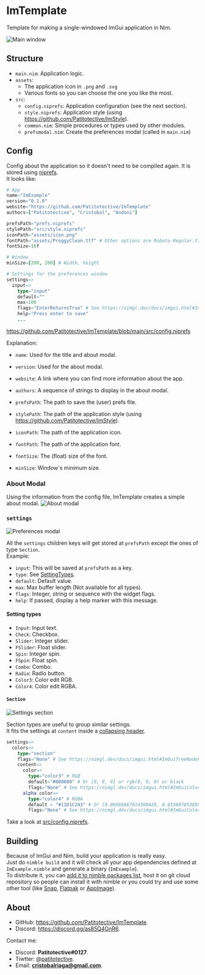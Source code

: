 # ImTemplate
Template for making a single-windowed ImGui application in Nim.

![Main window](https://github.com/Patitotective/ImTemplate/blob/main/screenshots/main.png)

## Structure
- `main.nim`: Application logic.
- `assets`: 
	- The application icon in `.png` and `.svg`
	- Various fonts so you can choose the one you like the most.
- `src`:
	- `config.niprefs`: Application configuration (see the next section).
	- `style.niprefs`: Application style (using https://github.com/Patitotective/ImStyle).
	- `common.nim`: Simple procedures or types used by other modules.
	- `prefsmodal.nim`: Create the preferences modal (called in `main.nim`)

## Config
Config about the application so it doesn't need to be compiled again. It is stored using [niprefs](https://patitotective.github.io/niprefs/).  
It looks like:
```nim
# App
name="ImExample"
version="0.1.0"
website="https://github.com/Patitotective/ImTemplate"
authors=["Patitotective", "Cristobal", "Andoni"]

prefsPath="prefs.niprefs"
stylePath="src/style.niprefs"
iconPath="assets/icon.png"
fontPath="assets/ProggyClean.ttf" # Other options are Roboto-Regular.ttf, DroidSans.ttf, Cousine-Regular.ttf, NotoSans-Regular.ttf or Karla-Regular.ttf
fontSize=16f

# Window
minSize=[200, 200] # Width, height

# Settings for the preferences window
settings=>
  input=>
    type="input"
    default=""
    max=100
    flags="EnterReturnsTrue" # See https://nimgl.dev/docs/imgui.html#ImGuiInputTextFlags
    help="Press enter to save"
	...
```
https://github.com/Patitotective/ImTemplate/blob/main/src/config.niprefs

Explanation:
- `name`: Used for the title and about modal.
- `version`: Used for the about modal.
- `website`: A link where you can find more information about the app.
- `authors`: A sequence of strings to display in the about modal.

- `prefsPath`: The path to save the (user) prefs file.
- `stylePath`: The path of the application style (using https://github.com/Patitotective/ImStyle).
- `iconPath`: The path of the application icon.
- `fontPath`: The path of the application font.
- `fontSize`: The (float) size of the font.

- `minSize`: Window's minimum size.

### About Modal
Using the information from the config file, ImTemplate creates a simple about modal.
![About modal](https://github.com/Patitotective/ImTemplate/blob/main/screenshots/aboutmodal.png)

### `settings`
![Preferences modal](https://github.com/Patitotective/ImTemplate/blob/main/screenshots/prefsmodal.png)

All the `settings` children keys will get stored at `prefsPath` except the ones of type `Section`.  
Example:
- `input`: This will be saved at `prefsPath` as a key.
- `type`: See [SettingTypes](https://github.com/Patitotective/ImTemplate/blob/main/src/common.nim#L22).
- `default`: Default value.
- `max`: Max buffer length (Not available for all types).
- `flags`: Integer, string or sequence with the widget flags.
- `help`: If passed, display a help marker with this message.

#### Setting types
- `Input`: Input text.
- `Check`: Checkbox.
- `Slider`: Integer slider.
- `FSlider`: Float slider.
- `Spin`: Integer spin.
- `FSpin`: Float spin.
- `Combo`: Combo.
- `Radio`: Radio button.
- `Color3`: Color edit RGB.
- `Color4`: Color edit RGBA.

#### `Section`
![Settings section](https://github.com/Patitotective/ImTemplate/blob/main/screenshots/prefsmodal1.png)

Section types are useful to group similar settings.  
It fits the settings at `content` inside a [collapsing header](https://nimgl.dev/docs/imgui.html#igCollapsingHeader%2Ccstring%2CImGuiTreeNodeFlags).
```nim
settings=>
  colors=>
    type="section"
    flags="None" # See https://nimgl.dev/docs/imgui.html#ImGuiTreeNodeFlags
    content=>
      color=>
        type="color3" # RGB
        default="#000000" # Or [0, 0, 0] or rgb(0, 0, 0) or black
        flags="None" # See https://nimgl.dev/docs/imgui.html#ImGuiColorEditFlags
      alpha color=>
        type="color4" # RGBA
        default = "#11D1C2A3" # Or [0.06666667014360428, 0.8196078538894653, 0.7607843279838562, 0.6392157077789307] xD
        flags="None" # See https://nimgl.dev/docs/imgui.html#ImGuiColorEditFlags
```

Take a look at [src/config.niprefs](https://github.com/Patitotective/ImTemplate/blob/main/src/config.niprefs#L17).

## Building
Because of ImGui and Nim, build your application is really easy.  
Just do `nimble build` and it will check all your app dependencies defined at `ImExample.nimble` and generate a binary (`ImExample`).  
To distribute it, you can [add it to nimble packages list](https://github.com/nim-lang/packages), host it on git cloud repository so people can install it with nimble or you could try and use some other tool (like [Snap](https://snapcraft.io/), [Flatpak](https://flatpak.org/) or [AppImage](https://appimage.org/)).

## About
- GitHub: https://github.com/Patitotective/ImTemplate.
- Discord: https://discord.gg/as85Q4GnR6.

Contact me:
- Discord: **Patitotective#0127**.
- Tiwtter: [@patitotective](https://twitter.com/patitotective).
- Email: **cristobalriaga@gmail.com**.
